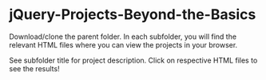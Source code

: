 # jQuery-Projects-Beyond-the-Basics

Download/clone the parent folder.  In each subfolder, you will find the relevant HTML files where you can view the projects in your browser.

See subfolder title for project description.  Click on respective HTML files to see the results!
